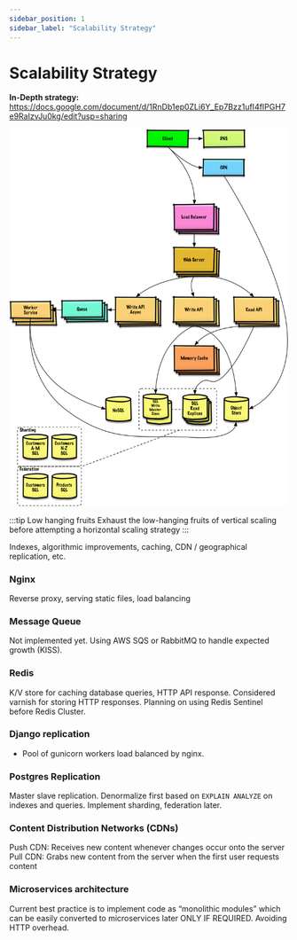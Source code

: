 ```yaml
---
sidebar_position: 1
sidebar_label: "Scalability Strategy"
---
```


# Scalability Strategy

**In-Depth strategy:** https://docs.google.com/document/d/1RnDb1ep0ZLi6Y_Ep7Bzz1ufI4fIPGH7e9RaIzvJu0kg/edit?usp=sharing

![System Design Primer](./images/systemdesignprimer.png)

:::tip Low hanging fruits
Exhaust the low-hanging fruits of vertical scaling before attempting a horizontal scaling strategy
:::

Indexes, algorithmic improvements, caching, CDN / geographical replication, etc.

### Nginx

Reverse proxy, serving static files, load balancing


### Message Queue

Not implemented yet. Using AWS SQS or RabbitMQ to handle expected growth (KISS).

### Redis

K/V store for caching database queries, HTTP API response.
Considered varnish for storing HTTP responses.
Planning on using Redis Sentinel before Redis Cluster.

### Django replication

- Pool of gunicorn workers load balanced by nginx.


### Postgres Replication

Master slave replication.
Denormalize first based on `EXPLAIN ANALYZE` on indexes and queries.
Implement sharding, federation later.

### Content Distribution Networks (CDNs)

Push CDN: Receives new content whenever changes occur onto the server
Pull CDN:  Grabs new content from the server when the first user requests content


### Microservices architecture

Current best practice is to implement code as “monolithic modules” which can be easily converted to microservices later ONLY IF REQUIRED. Avoiding HTTP overhead.
